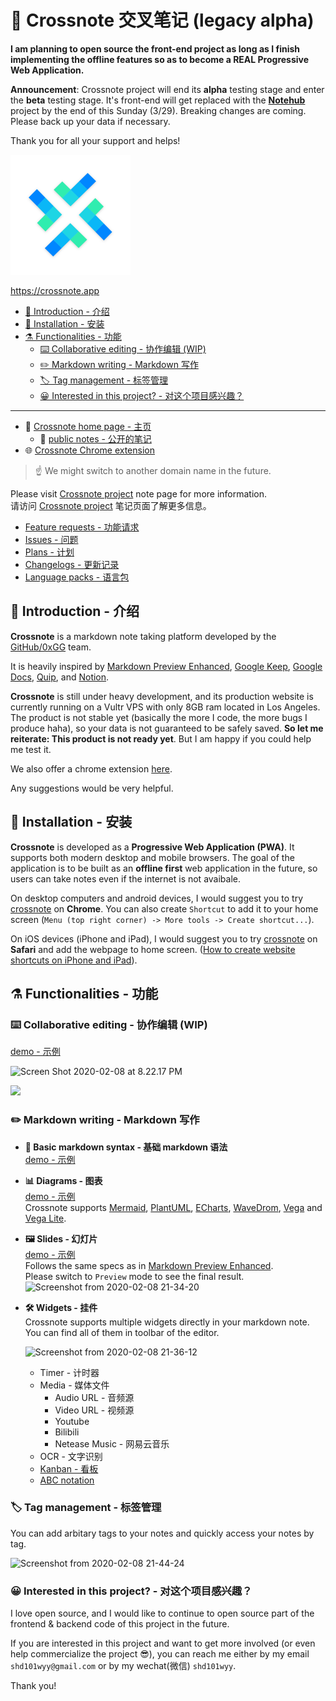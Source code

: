 # 📝 Crossnote 交叉笔记 (legacy alpha)

**I am planning to open source the front-end project as long as I finish implementing the offline features so as to become a REAL Progressive Web Application.**

**Announcement**: Crossnote project will end its **alpha** testing stage and enter the **beta** testing stage. It's front-end will get replaced with the **[Notehub](https://github.com/0xGG/notehub)** project by the end of this Sunday (3/29). Breaking changes are coming. Please back up your data if necessary.

Thank you for all your support and helps!

![](logo192.png)

https://crossnote.app

<!-- @import "[TOC]" {cmd="toc" depthFrom=2 depthTo=6 orderedList=false} -->

<!-- code_chunk_output -->

- [🔭 Introduction - 介绍](#introduction-介绍)
- [💾 Installation - 安装](#installation-安装)
- [⚗️ Functionalities - 功能](#️-functionalities-功能)
  - [⌨️ Collaborative editing - 协作编辑 (WIP)](#️-collaborative-editing-协作编辑-wip)
  - [✏️ Markdown writing - Markdown 写作](#️-markdown-writing-markdown-写作)
  - [🏷️ Tag management - 标签管理](#️-tag-management-标签管理)
  - [😀 Interested in this project? - 对这个项目感兴趣？](#interested-in-this-project-对这个项目感兴趣)

<!-- /code_chunk_output -->

---

- 🚪 [Crossnote home page - 主页](https://crossnote.app)
  - 👀 [public notes - 公开的笔记](https://crossnote.app/public_notes)
- 🌐 [Crossnote Chrome extension](https://github.com/0xGG/crossnote-chrome)

> ☝️ We might switch to another domain name in the future.

Please visit [Crossnote project](https://crossnote.app/note/5bba7c9b-fd45-455b-8309-03d3d568adf6) note page for more information.  
请访问 [Crossnote project](https://crossnote.app/note/5bba7c9b-fd45-455b-8309-03d3d568adf6) 笔记页面了解更多信息。

- [Feature requests - 功能请求](https://crossnote.app/note/1176fe53-4e81-4dd5-9ca4-beee1400a3a6)
- [Issues - 问题](https://crossnote.app/note/2f7ec1f5-539e-4b89-a4a5-809701ff777c)
- [Plans - 计划](https://crossnote.app/note/1a322618-ed75-46ea-bff1-8864c195f111)
- [Changelogs - 更新记录](https://crossnote.app/note/3771a0ac-0ec1-4353-a807-4c9cd173ccd5)
- [Language packs - 语言包](https://crossnote.app/note/b34ef09e-1212-47d6-a9b9-ad1928ac3de3)

## 🔭 Introduction - 介绍

**Crossnote** is a markdown note taking platform developed by the [GitHub/0xGG](https://github.com/0xGG) team.

It is heavily inspired by [Markdown Preview Enhanced](https://github.com/shd101wyy/markdown-preview-enhanced), [Google Keep](https://keep.google.com), [Google Docs](https://docs.google.com), [Quip](https://quip.com), and [Notion](https://www.notion.so).

**Crossnote** is still under heavy development, and its production website is currently running on a Vultr VPS with only 8GB ram located in Los Angeles. The product is not stable yet (basically the more I code, the more bugs I produce haha), so your data is not guaranteed to be safely saved. **So let me reiterate: This product is not ready yet**. But I am happy if you could help me test it.

We also offer a chrome extension [here](https://github.com/0xGG/crossnote-chrome).

Any suggestions would be very helpful.

## 💾 Installation - 安装

**Crossnote** is developed as a **Progressive Web Application (PWA)**. It supports both modern desktop and mobile browsers. The goal of the application is to be built as an **offline first** web application in the future, so users can take notes even if the internet is not avaibale.

On desktop computers and android devices, I would suggest you to try [crossnote](https://crossnote.app) on **Chrome**. You can also create `Shortcut` to add it to your home screen (`Menu (top right corner) -> More tools -> Create shortcut...`).

On iOS devices (iPhone and iPad), I would suggest you to try [crossnote](https://crossnote.app) on **Safari** and add the webpage to home screen. ([How to create website shortcuts on iPhone and iPad](https://www.igeeksblog.com/how-to-create-website-shortcuts-on-iphone-ipad/)).

## ⚗️ Functionalities - 功能

### ⌨️ Collaborative editing - 协作编辑 (WIP)

[demo - 示例](https://crossnote.app/editor/8b2c2eee-c566-4601-8691-702cb34bc2bc?noteKey=222d939e-d803-473a-acd4-baddb5057c2c)

![Screen Shot 2020-02-08 at 8.22.17 PM](https://i.loli.net/2020/02/08/B79a3t4HXqMgDRe.png)

<img src="https://i.loli.net/2020/02/08/lxiTIkVStvrLM7Q.jpg" height="800">

### ✏️ Markdown writing - Markdown 写作

- **📝 Basic markdown syntax - 基础 markdown 语法**  
  [demo - 示例](https://crossnote.app/demo_editor/2f541826-923b-4215-b553-c3fbdd13e4d7)

- **📊 Diagrams - 图表**  
  [demo - 示例](https://crossnote.app/demo_editor/3f354ebf-2307-4eac-8a71-f9c47a7fe6d6)  
  Crossnote supports [Mermaid](https://github.com/mermaid-js/mermaid), [PlantUML](https://plantuml.com/), [ECharts](https://echarts.apache.org/en/index.html), [WaveDrom](https://wavedrom.com/), [Vega](https://vega.github.io/vega/) and [Vega Lite](https://vega.github.io/vega-lite/).

- **🖼 Slides - 幻灯片**  
  [demo - 示例](https://crossnote.app/demo_editor/858bcb05-35ef-4ee4-a75a-4f6357dd76d0)  
  Follows the same specs as in [Markdown Preview Enhanced](https://shd101wyy.github.io/markdown-preview-enhanced/#/presentation).  
  Please switch to `Preview` mode to see the final result.  
  ![Screenshot from 2020-02-08 21-34-20](https://i.loli.net/2020/02/08/iOfFhQRESubYcn2.png)

- **🛠 Widgets - 挂件**  
  Crossnote supports multiple widgets directly in your markdown note. You can find all of them in toolbar of the editor.

  ![Screenshot from 2020-02-08 21-36-12](https://i.loli.net/2020/02/08/tiM1BZOaKcCqSmd.png)

  - Timer - 计时器
  - Media - 媒体文件
    - Audio URL - 音频源
    - Video URL - 视频源
    * Youtube
    * Bilibili
    - Netease Music - 网易云音乐
  - OCR - 文字识别
  - [Kanban - 看板](https://crossnote.app/demo_editor/eb8bbe34-327a-4956-ab95-594eb176af6f)
  - [ABC notation](https://crossnote.app/demo_editor/3cb874a8-1369-4c6c-8aed-7ec97e028f49)

### 🏷️ Tag management - 标签管理

You can add arbitary tags to your notes and quickly access your notes by tag.

![Screenshot from 2020-02-08 21-44-24](https://i.loli.net/2020/02/08/Vzwo6phEvuiNmje.png)

### 😀 Interested in this project? - 对这个项目感兴趣？

I love open source, and I would like to continue to open source part of the frontend & backend code of this project in the future.

If you are interested in this project and want to get more involved (or even help commercialize the project 😎), you can reach me either by my email `shd101wyy@gmail.com` or by my wechat(微信) `shd101wyy`.

Thank you!
